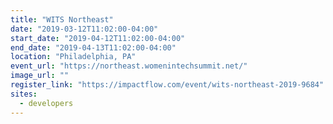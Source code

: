 ```yaml
---
title: "WITS Northeast"
date: "2019-03-12T11:02:00-04:00"
start_date: "2019-04-12T11:02:00-04:00"
end_date: "2019-04-13T11:02:00-04:00"
location: "Philadelphia, PA"
event_url: "https://northeast.womenintechsummit.net/"
image_url: ""
register_link: "https://impactflow.com/event/wits-northeast-2019-9684"
sites:
  - developers
---
```

